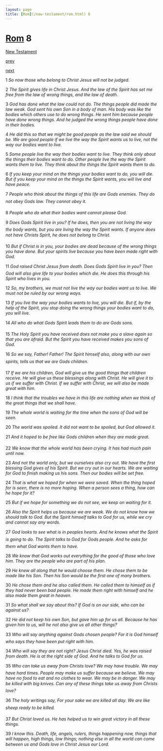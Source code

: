 ```yaml
---
layout: page
title: [Rom](/new-testament/rom.html) 8
---
```


# [Rom](/new-testament/rom.html) 8

[New Testament](/new-testament.html)


[prev](/new-testament/rom/rom-7.html)


[next](/new-testament/rom/rom-9.html)

1 _So now those who belong to Christ Jesus will not be judged._

2 _The Spirit gives life in Christ Jesus. And the law of the Spirit has set me free from the law of wrong things, and the law of death._

3 _God has done what the law could not do. The things people did made the law weak. God sent his own Son in a body of man. His body was like the bodies which others use to do wrong things. He sent him because people have done wrong things. And he judged the wrong things people have done in their bodies._

4 _He did this so that we might be good people as the law said we should be. We are good people if we live the way the Spirit wants us to live, not the way our bodies want to live._

5 _Some people live the way their bodies want to live. They think only about the things their bodies want to do. Other people live the way the Spirit wants them to live. They think about the things the Spirit wants them to do._

6 _If you keep your mind on the things your bodies want to do, you will die. But if you keep your mind on the things the Spirit wants, you will live and have peace._

7 _People who think about the things of this life are Gods enemies. They do not obey Gods law. They cannot obey it._

8 _People who do what their bodies want cannot please God._

9 _Does Gods Spirit live in you? If he does, then you are not living the way the body wants,  but you are living the way the Spirit wants. If anyone does not have Christs Spirit, he does not belong to Christ._

10 _But if Christ is in you, your bodies are dead because of the wrong things you have done.  But your spirits live because you have been made right with God._

11 _God raised Christ Jesus from death. Does Gods Spirit live in you? Then God will also give life to your bodies which die. He does this through his Spirit who lives in you._

12 _So, my brothers, we must not live the way our bodies want us to live. We must not be ruled by our wrong ways._

13 _If you live the way your bodies wants to live, you will die. But if, by the help of the Spirit,  you stop doing the wrong things your bodies want to do, you will live._

14 _All who do what Gods Spirit leads them to do are Gods sons._

15 _The Holy Spirit you have received does not make you a slave again so that you are afraid.  But the Spirit you have received makes you sons of God._

16 _So we say, Father! Father! The Spirit himself also, along with our own spirits, tells us that we are Gods children._

17 _If we are his children, God will give us the good things that children receive. He will give us these blessings along with Christ. He will give it to us if we suffer with Christ. If we suffer with Christ, we will also be made great with him._

18 _I think that the troubles we have in this life are nothing when we think of the great things that we shall have._

19 _The whole world is waiting for the time when the sons of God will be seen._

20 _The world was spoiled. It did not want to be spoiled, but God allowed it._

21 _And it hoped to be free like Gods children when they are made great._

22 _We know that the whole world has been crying. It has had much pain until now._

23 _And not the world only, but we ourselves also cry out. We have the first blessing God gives of his Spirit. But we cry out in our hearts. We are waiting for God to finish making us his sons. Then our bodies will be set free._

24 _That is what we hoped for when we were saved. When the thing hoped for is seen, there is no more hoping. When a person sees a thing, how can he hope for it?_

25 _But if we hope for something we do not see, we keep on waiting for it._

26 _Also the Spirit helps us because we are weak. We do not know how we should talk to God. But the Spirit himself talks to God for us, while we cry and cannot say any words._

27 _God looks to see what is in peoples hearts. And he knows what the Spirit is going to do.  The Spirit talks to God for Gods people. And he asks for them what God wants them to have._

28 _We know that God works out everything for the good of those who love him. They are the people who are part of his plan._

29 _He knew all along that he would choose them. He chose them to be made like his Son.  Then his Son would be the first one of many brothers._

30 _He chose them and he also called them. He called them to himself as if they had never been bad people. He made them right with himself and he also made them great in heaven._

31 _So what shall we say about this? If God is on our side, who can be against us?_

32 _He did not keep his own Son, but gave him up for us all. Because he has given him to us,  will he not also give us all other things?_

33 _Who will say anything against Gods chosen people? For it is God himself who says they have been put right with him._

34 _Who will say they are not right? Jesus Christ died. Yes, he was raised from death. He is at the right side of God. And he talks to God for us._

35 _Who can take us away from Christs love? We may have trouble. We may have hard times. People may make us suffer because we believe. We may have no food to eat and no clothes to wear. We may be in danger. We may be killed with big knives. Can any of these things take us away from Christs love?_

36 _The holy writings say, For your sake we are killed all day. We are like sheep ready to be killed._

37 _But Christ loved us. He has helped us to win great victory in all these things._

39 _I know this. Death, life, angels, rulers, things happening now, things that will happen,  high things, low things; nothing else in all the world can come between us and Gods love in Christ Jesus our Lord._

